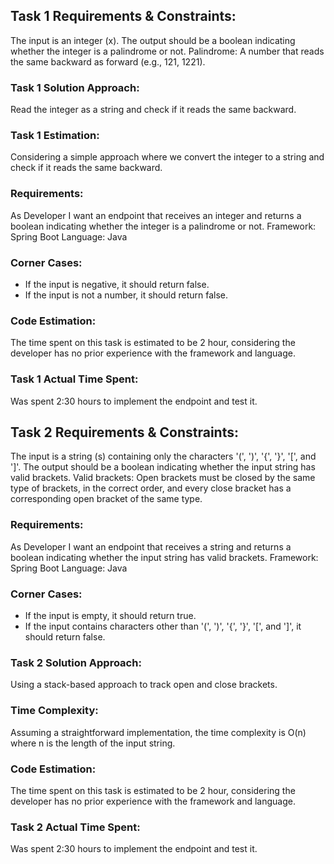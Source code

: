 ## Task 1 Requirements & Constraints:

The input is an integer (x).
The output should be a boolean indicating whether the integer is a palindrome or not.
Palindrome: A number that reads the same backward as forward (e.g., 121, 1221).

### Task 1 Solution Approach:
Read the integer as a string and check if it reads the same backward.

### Task 1 Estimation:
Considering a simple approach where we convert the integer to a string and check if it reads the same backward.

### Requirements:
As Developer I want an endpoint that receives an integer and returns a boolean indicating whether the integer is a palindrome or not.
Framework: Spring Boot
Language: Java

### Corner Cases:
- If the input is negative, it should return false.
- If the input is not a number, it should return false.

### Code Estimation:
The time spent on this task is estimated to be 2 hour, considering the developer has no prior experience with the framework and language.

### Task 1 Actual Time Spent:
Was spent 2:30 hours to implement the endpoint and test it.

## Task 2 Requirements & Constraints:
The input is a string (s) containing only the characters '(', ')', '{', '}', '[', and ']'.
The output should be a boolean indicating whether the input string has valid brackets.
Valid brackets: Open brackets must be closed by the same type of brackets, in the correct order, and every close bracket has a corresponding open bracket of the same type.

### Requirements:
As Developer I want an endpoint that receives a string and returns a boolean indicating whether the input string has valid brackets.
Framework: Spring Boot
Language: Java


### Corner Cases:
- If the input is empty, it should return true.
- If the input contains characters other than '(', ')', '{', '}', '[', and ']', it should return false.

### Task 2 Solution Approach:
Using a stack-based approach to track open and close brackets.

### Time Complexity:
Assuming a straightforward implementation, the time complexity is O(n) where n is the length of the input string.

### Code Estimation:
The time spent on this task is estimated to be 2 hour, considering the developer has no prior experience with the framework and language.


### Task 2 Actual Time Spent:
Was spent 2:30 hours to implement the endpoint and test it.
